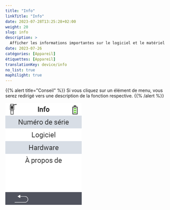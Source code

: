 ```yaml
---
title: "Info"
linkTitle: "Info"
date: 2023-07-28T13:25:28+02:00
weight: 20
slug: info
description: >
  Afficher les informations importantes sur le logiciel et le matériel
date: 2023-07-26
catégories: [Appareil]
étiquettes: [Appareil]
translationKey: device/info
no_list: true
maphilight: true
---
```

{{% alert title="Conseil" %}}
Si vous cliquez sur un élément de menu, vous serez redirigé vers une description de la fonction respective.
{{% /alert %}}

<img src="images/menu.png" alt="VitalControl Info" title="Info" usemap="#workmap" class="maphilight" />

<map name="workmap">
  <area shape="rect" coords="2,40,238,80" alt="Numéro de série" title="Pour récupérer le numéro de série de votre appareil, cliquez ici&#10;Clic de souris : pour la documentation" href="/fr/docs/device/info/serial-number/">
  <area shape="rect" coords="2,80,238,120" alt="Logiciel" title="Les instructions pour consulter votre version de logiciel se trouvent ici&#10;Clic de souris : pour la documentation" href="/fr/docs/firmware/versions/">
  <area shape="rect" coords="2,120,238,160" alt="Matériel" title="Pour accéder aux informations matérielles de votre appareil, cliquez ici&#10;Clic de souris : pour la documentation" href="/fr/docs/device/info/hardware/">
  <area shape="rect" coords="2,160,238,200" alt="À propos" title="Consulter les informations du fournisseur&#10;Clic de souris : pour la documentation" href="/fr/docs/device/info/about/">

  <area shape="rect" coords="2,282,120,319" alt="Retour" title="Revenir au niveau précédent&#10;Clic de souris : ouvrir la documentation" href="/fr/docs/device/">
</map>

